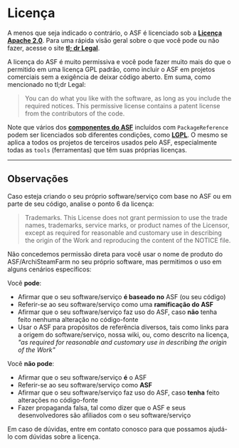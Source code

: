 # Licença

A menos que seja indicado o contrário, o ASF é licenciado sob a **[Licença Apache 2.0](https://raw.githubusercontent.com/JustArchiNET/ArchiSteamFarm/main/LICENSE-2.0.txt)**. Para uma rápida visão geral sobre o que você pode ou não fazer, acesse o site **[tl; dr Legal](https://tldrlegal.com/license/apache-license-2.0-(apache-2.0))**.

A licença do ASF é muito permissiva e você pode fazer muito mais do que o permitido em uma licença GPL padrão, como incluir o ASF em projetos comerciais sem a exigência de deixar código aberto. Em suma, como mencionado no tl;dr Legal:

> You can do what you like with the software, as long as you include the required notices. This permissive license contains a patent license from the contributors of the code.

Note que vários dos **[componentes do ASF](https://github.com/JustArchiNET/ArchiSteamFarm/blob/main/ArchiSteamFarm/ArchiSteamFarm.csproj)** incluídos com `PackageReference` podem ser licenciados sob diferentes condições, como **[LGPL](https://tldrlegal.com/license/gnu-lesser-general-public-license-v3-(lgpl-3))**. O mesmo se aplica a todos os projetos de terceiros usados pelo ASF, especialmente todas as `tools` (ferramentas) que têm suas próprias licenças.

* * *

## Observações

Caso esteja criando o seu próprio software/serviço com base no ASF ou em parte de seu código, analise o ponto 6 da licença:

> Trademarks. This License does not grant permission to use the trade names, trademarks, service marks, or product names of the Licensor, except as required for reasonable and customary use in describing the origin of the Work and reproducing the content of the NOTICE file.

Não concedemos permissão direta para você usar o nome de produto do ASF/ArchiSteamFarm no seu próprio software, mas permitimos o uso em alguns cenários específicos:

Você **pode**:

- Afirmar que o seu software/serviço **é baseado no** ASF (ou seu código)
- Referir-se ao seu software/serviço como uma **ramificação do ASF**
- Afirmar que o seu software/serviço faz uso do ASF, caso **não** tenha feito nenhuma alteração no código-fonte
- Usar o ASF para propósitos de referência diversos, tais como links para a origem do software/serviço, nossa wiki, ou, como descrito na licença, *"as required for reasonable and customary use in describing the origin of the Work"*

Você **não pode**:

- Afirmar que o seu software/serviço **é** o ASF
- Referir-se ao seu software/serviço como **ASF**
- Afirmar que o seu software/serviço faz uso do ASF, caso **tenha** feito alterações no código-fonte
- Fazer propaganda falsa, tal como dizer que o ASF e seus desenvolvedores são afiliados com o seu software/serviço

Em caso de dúvidas, entre em contato conosco para que possamos ajudá-lo com dúvidas sobre a licença.